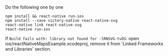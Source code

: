 Do the following one by one

```
npm install && react-native run-ios
npm install --save victory-native react-native-svg
react-native link react-native-svg
react-native run-ios
```

If `Build fails with: library not found for -lRNSVG-tvOS`:
open ios/reactNativeMapsExample.xcodeproj, remove it from 'Linked Frameworks and Libraries' section.

